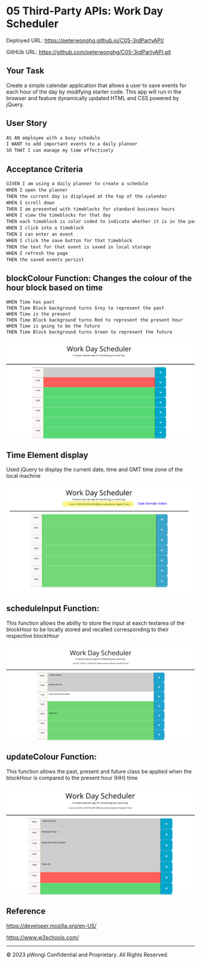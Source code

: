 # 05 Third-Party APIs: Work Day Scheduler

Deployed URL: https://peterwonghg.github.io/C05-3rdPartyAPI/

GitHUb URL: https://github.com/peterwonghg/C05-3rdPartyAPI.git


## Your Task

Create a simple calendar application that allows a user to save events for each hour of the day by modifying starter code. This app will run in the browser and feature dynamically updated HTML and CSS powered by jQuery.

## User Story

```md
AS AN employee with a busy schedule
I WANT to add important events to a daily planner
SO THAT I can manage my time effectively
```

## Acceptance Criteria

```md
GIVEN I am using a daily planner to create a schedule
WHEN I open the planner
THEN the current day is displayed at the top of the calendar
WHEN I scroll down
THEN I am presented with timeblocks for standard business hours
WHEN I view the timeblocks for that day
THEN each timeblock is color coded to indicate whether it is in the past, present, or future
WHEN I click into a timeblock
THEN I can enter an event
WHEN I click the save button for that timeblock
THEN the text for that event is saved in local storage
WHEN I refresh the page
THEN the saved events persist
```


## blockColour Function: Changes the colour of the hour block based on time
```
WHEN Time has past
THEN Time Block background turns Grey to represent the past
WHEN Time is the present
THEN Time Block background turns Red to represent the present hour
WHEN Time is going to be the future
THEN Time Block background turns Green to represent the future
```

![Time Block changes colour to represent past, present and future](./Assets/01timeBlockFunctionality.png)


## Time Element display
Used jQuery to display the current date, time and GMT time zone of the local machine

![Date and Time Element](./Assets/02datetimeElement.png)


## scheduleInput Function:
This function allows the ability to store the input at eaxch textarea of the blockHour to be locally stored and recalled corresponding to their respective blockHour

![Displayiing the appointment and retaining appointment data in local storage](./Assets/03scheduleInput.png)


## updateColour Function:
This function allows the past, present and future class be applied when the blockHour is compared to the present hour (HH) time

![Displayiing the appointment and retaining appointment data in local storage](./Assets/04updateColour.png)


## Reference

https://developer.mozilla.org/en-US/

https://www.w3schools.com/






- - -
© 2023 pWongi Confidential and Proprietary. All Rights Reserved.
